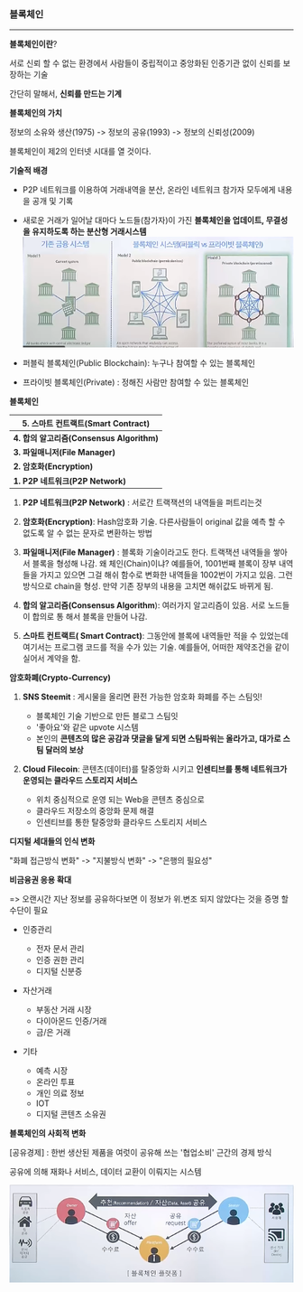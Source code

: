 ### 블록체인

------

**블록체인이란**?

서로 신뢰 할 수 없는 환경에서 사람들이 중립적이고 중앙화된 인증기관 없이 신뢰를 보장하는 기술

간단히 말해서, **신뢰를 만드는 기계**



**블록체인의 가치**

정보의 소유와 생산(1975) -> 정보의 공유(1993) -> 정보의 신뢰성(2009)

블록체인이 제2의 인터넷 시대를 열 것이다. 



**기술적 배경**

* P2P 네트워크를 이용하여 거래내역을 분산, 온라인 네트워크 참가자 모두에게 내용을 공개 및 기록
* 새로운 거래가 일어날 대마다 노드들(참가자)이 가진 **블록체인을 업데이트, 무결성을 유지하도록 하는 분산형 거래시스템**![1](.\1.PNG)

* 퍼블릭 블록체인(Public Blockchain): 누구나 참여할 수 있는 블록체인
* 프라이빗 블록체인(Private) : 정해진 사람만 참여할 수 있는 블록체인



**블록체인**

| **5. 스마트 컨트랙트(Smart Contract)**    |
| ----------------------------------------- |
| **4. 합의 알고리즘(Consensus Algorithm)** |
| **3. 파일매니저(File Manager)**           |
| **2. 암호화(Encryption)**                 |
| **1. P2P 네트워크(P2P Network)**          |

1. **P2P 네트워크(P2P Network)** : 서로간 트랙잭션의 내역들을 퍼트리는것 

2. **암호화(Encryption)**: Hash암호화 기술. 다른사람들이 original 값을 예측 할 수 없도록 알 수 없는 문자로 변환하는 방법

3. **파일매니저(File Manager)** : 블록화 기술이라고도 한다.  트랙잭션 내역들을 쌓아서 블록을 형성해 나감.  왜 체인(Chain)이냐? 예를들어, 1001번째 블록이 장부 내역들을 가지고 있으면 그걸 해쉬 함수로 변화한 내역들을 1002번이 가지고 있음. 그런 방식으로 chain을 형성. 만약 기존 장부의 내용을 고치면 해쉬값도 바뀌게 됨. 

4. **합의 알고리즘(Consensus Algorithm**): 여러가지 알고리즘이 있음. 서로 노드들이 합의로 통 해서 블록을 만들어 나감.
5. **스마트 컨트랙트( Smart Contract)**:  그동안에 블록에 내역들만 적을 수 있었는데 여기서는 프로그램 코드를 적을 수가 있는 기술. 예를들어, 어떠한 제약조건을 같이 실어서 계약을 함.



**암호화폐(Crypto-Currency)**

1. **SNS Steemit** : 게시물을 올리면 환전 가능한 암호화 화폐를 주는 스팀잇!
   * 블록체인 기술 기반으로 만든 블로그 스팀잇
   * '좋아요'와 같은 upvote 시스템
   * 본인의 **콘텐츠의 많은 공감과 댓글을 달게 되면 스팀파워는 올라가고,  대가로 스팀  달러의 보상**

2. **Cloud Filecoin**: 콘텐츠(데이터)를 탈중앙화 시키고 **인센티브를 통해 네트워크가 운영되는 클라우드 스토리지 서비스**

   * 위치 중심적으로 운영 되는 Web을 콘텐츠 중심으로
   * 클라우드 저장소의 중앙화 문제 해결
   * 인센티브를 통한 탈중앙화 클라우드 스토리지 서비스

   

**디지털 세대들의 인식 변화**

"화폐 접근방식 변화" -> "지불방식 변화" -> "은행의 필요성"



**비금융권 응용 확대**

=> 오랜시간 지난 정보를 공유하다보면 이 정보가 위.변조 되지 않았다는 것을 증명 할 수단이 필요

* 인증관리
  * 전자 문서 관리
  * 인증 권한 관리
  * 디지털 신분증

* 자산거래

  * 부동산 거래 시장
  * 다이아몬드 인증/거래
  * 금/은 거래

* 기타

  * 예측 시장
  * 온라인 투표
  * 개인 의료 정보
  * IOT
  * 디지털 콘텐츠 소유권

  

**블록체인의 사회적 변화**

[공유경제] : 한번 생산된 제품을 여럿이 공유해 쓰는 '협업소비' 근간의 경제 방식

공유에 의해 재화나 서비스, 데이터 교환이 이뤄지는 시스템

![2](.\2.PNG)